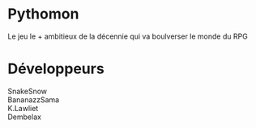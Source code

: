# Pythomon
Le jeu le + ambitieux de la décennie qui va boulverser le monde du RPG

# Développeurs
SnakeSnow \
BananazzSama \
K.Lawliet \
Dembelax
